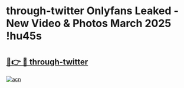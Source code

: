 # through-twitter Onlyfans Leaked - New Video & Photos March 2025 !hu45s

# <h2><a href="https://j6cli3.iuczelnia.edu.pl?title=through-twitter&ref=hu45s">🔗👉 🔴 through-twitter</a></h2>

[![acn](https://github.com/user-attachments/assets/0f9c940e-d8b0-45ae-aac7-cd30a18b3e1c)](https://j6cli3.iuczelnia.edu.pl?title=through-twitter&ref=hu45s)

